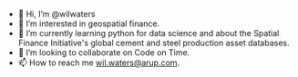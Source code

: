 - 👋 Hi, I’m @wilwaters
- 👀 I’m interested in geospatial finance.
- 🌱 I’m currently learning python for data science and about the Spatial Finance Initiative's global cement and steel production asset databases.
- 💞️ I’m looking to collaborate on Code on Time.
- 📫 How to reach me wil.waters@arup.com.

<!---
wilwaters/wilwaters is a ✨ special ✨ repository because its `README.md` (this file) appears on your GitHub profile.
You can click the Preview link to take a look at your changes.
--->
